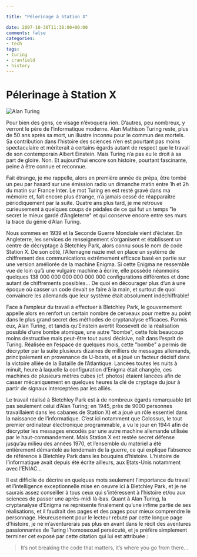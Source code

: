 ```yaml
---

title: "Pélerinage à Station X"

date: 2007-10-30T11:38:00+00:00
comments: false
categories: 
- tech
tags:
- turing
- cranfield
- history
---
```

# Pélerinage à Station X

![Alan Turing](2CB56356-2950-45BD-8BAF-96D73E51E7A1.jpg)

 Pour bien des gens, ce visage n’évoquera rien. D’autres, peu nombreux, y verront le père de l’informatique moderne. Alan Mathison Turing reste, plus de 50 ans après sa mort, un illustre inconnu pour le commun des mortels. Sa contribution dans l’histoire des sciences n’en est pourtant pas moins spectaculaire et mériterait à certains égards autant de respect que le travail de son contemporain Albert Einstein. Mais Turing n’a pas eu le droit à sa part de gloire. Non. Et aujourd’hui encore son histoire, pourtant fascinante, peine à être connue et reconnue.

 Fait étrange, je me rappelle, alors en première année de prépa, être tombé un peu par hasard sur une émission radio un dimanche matin entre 1h et 2h du matin sur France Inter. Le mot Turing en est resté gravé dans ma mémoire et, fait encore plus étrange, n’a jamais cessé de réapparaître périodiquement par la suite. Quatre ans plus tard, je me retrouve curieusement à quelques coups de pédales de ce qui fut un temps "le secret le mieux gardé d’Angleterre" et qui conserve encore entre ses murs la trace du génie d’Alan Turing.

 Nous sommes en 1939 et la Seconde Guerre Mondiale vient d’éclater. En Angleterre, les services de renseignement s’organisent et établissent un centre de décryptage à Bletchley Park, alors connu sous le nom de code Station X. De son côté, l’Allemagne nazie met en place un système de chiffrement des communications extrêmement efficace basé en partie sur une version améliorée de la machine Enigma. Si cette Enigma ne ressemble vue de loin qu’à une vulgaire machine à écrire, elle possède néanmoins quelques 138 000 000 000 000 000 000 configurations différentes et donc autant de chiffrements possibles... De quoi en décourager plus d’un à une époque où casser un code devait se faire à la main, et surtout de quoi convaincre les allemands que leur système était absolument indéchiffrable!

 Face à l’ampleur du travail à effectuer à Bletchley Park, le gouvernement appelle alors en renfort un certain nombre de cerveaux pour mettre au point dans le plus grand secret des méthodes de cryptanalyse efficaces. Parmis eux, Alan Turing, et tandis qu’Einstein avertit Roosevelt de la réalisation possible d’une bombe atomique, une autre "bombe", cette fois beaucoup moins destructive mais peut-être tout aussi décisive, naît dans l’esprit de Turing. Réalisée en l’espace de quelques mois, cette "bombe" a permis de décrypter par la suite plusieurs dizaines de milliers de messages allemands, principalement en provenance de U-boats, et a joué un facteur décisif dans la victoire alliée de la Bataille de l’Atlantique. Lancées toutes les nuits à minuit, heure à laquelle la configuration d’Enigma était changée, ces machines de plusieurs mètres cubes (cf. photos) étaient lancées afin de casser mécaniquement en quelques heures la clé de cryptage du jour à partir de signaux interceptées par les alliés.

 Le travail réalisé à Bletchley Park est à de nombreux égards remarquable (et pas seulement celui d’Alan Turing; en 1945, près de 9000 personnes travaillaient dans les cabanes de Station X) et a joué un rôle essentiel dans la naissance de l’informatique. C’est ici notamment que Colossus, le tout premier ordinateur électronique programmable, a vu le jour en 1944 afin de décrypter les messages encodés par une autre machine allemande utilisée par le haut-commandement. Mais Station X est restée secret défense jusqu’au milieu des années 1970, et l’ensemble du matériel a été entièrement démantelé au lendemain de la guerre, ce qui explique l’absence de référence à Bletchley Park dans les bouquins d’histoire. L’histoire de l’informatique avait depuis été écrite ailleurs, aux Etats-Unis notamment avec l’ENIAC...

 Il est difficile de décrire en quelques mots seulement l’importance du travail et l’intelligence exceptionnelle mise en oeuvre ici à Bletchley Park, et je ne saurais assez conseiller à tous ceux qui s'intéressent à l’histoire et/ou aux sciences de passer une après-midi là-bas. Quant à Alan Turing, la cryptanalyse d’Enigma ne représente finalement qu’une infime partie de ses réalisations, et il faudrait des pages et des pages pour mieux comprendre le personnage. Heureusement pour le lecteur rebuté par cette longue page d’histoire, je ne m’aventurerais pas plus en avant dans le récit des aventures passionnantes de Turing l’homosexuel persécuté, et je préfère simplement terminer cet exposé par cette citation qui lui est attribuée :

 > It’s not breaking the code that matters, 
 > it’s where you go from there...
